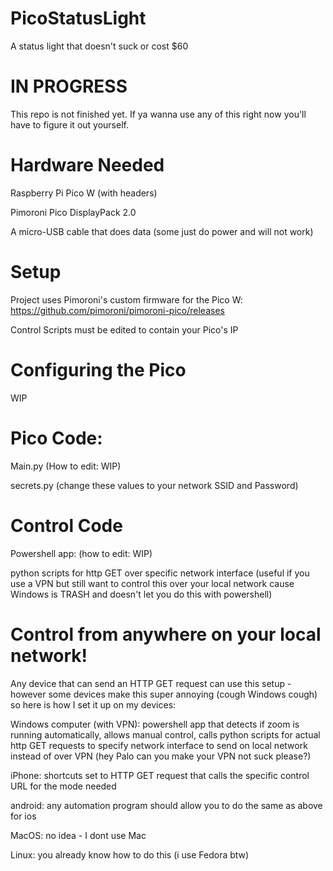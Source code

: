# PicoStatusLight
A status light that doesn't suck or cost $60

# IN PROGRESS
This repo is not finished yet. If ya wanna use any of this right now you'll have to figure it out yourself.

# Hardware Needed
Raspberry Pi Pico W (with headers)

Pimoroni Pico DisplayPack 2.0 

A micro-USB cable that does data (some just do power and will not work)

# Setup
Project uses Pimoroni's custom firmware for the Pico W: https://github.com/pimoroni/pimoroni-pico/releases

Control Scripts must be edited to contain your Pico's IP 

# Configuring the Pico
WIP

# Pico Code:
Main.py (How to edit: WIP)

secrets.py (change these values to your network SSID and Password) 

# Control Code
Powershell app: (how to edit: WIP)

python scripts for http GET over specific network interface (useful if you use a VPN but still want to control this over your local network cause Windows is TRASH and doesn't let you do this with powershell) 


# Control from anywhere on your local network!
Any device that can send an HTTP GET request can use this setup - however some devices make this super annoying (cough Windows cough) so here is how I set it up on my devices:

Windows computer (with VPN): powershell app that detects if zoom is running automatically, allows manual control, calls python scripts for actual http GET requests to specify network interface to send on local network instead of over VPN (hey Palo can you make your VPN not suck please?)

iPhone: shortcuts set to HTTP GET request that calls the specific control URL for the mode needed

android: any automation program should allow you to do the same as above for ios

MacOS: no idea - I dont use Mac

Linux: you already know how to do this (i use Fedora btw) 
